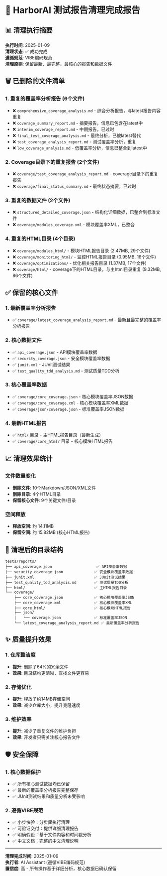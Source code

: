 # 🧹 HarborAI 测试报告清理完成报告

## 📊 清理执行摘要

**执行时间**: 2025-01-09  
**清理状态**: ✅ 成功完成  
**遵循规范**: VIBE编码规范  
**清理原则**: 保留最新、最完整、最核心的报告和数据文件

## 🗑️ 已删除的文件清单

### 1. 重复的覆盖率分析报告 (6个文件)
- ❌ `comprehensive_coverage_analysis.md` - 综合分析报告，与latest报告内容重复
- ❌ `coverage_summary_report.md` - 摘要报告，信息已包含在latest中
- ❌ `interim_coverage_report.md` - 中期报告，已过时
- ❌ `final_test_coverage_analysis.md` - 最终分析，已被latest替代
- ❌ `test_coverage_analysis_report.md` - 测试覆盖率分析，重复
- ❌ `low_coverage_analysis.md` - 低覆盖率分析，信息已整合到latest中

### 2. Coverage目录下的重复报告 (2个文件)
- ❌ `coverage/test_coverage_analysis_report.md` - coverage目录下的重复报告
- ❌ `coverage/final_status_summary.md` - 最终状态摘要，已过时

### 3. 重复的数据文件 (2个文件)
- ❌ `structured_detailed_coverage.json` - 结构化详细数据，已整合到标准文件
- ❌ `coverage/modules_coverage.xml` - 模块覆盖率XML，已整合

### 4. 重复的HTML目录 (4个目录)
- ❌ `coverage/modules_html/` - 模块HTML报告目录 (2.47MB, 29个文件)
- ❌ `coverage/monitoring_html/` - 监控HTML报告目录 (0.95MB, 16个文件)
- ❌ `coverage/optimizations/` - 优化相关报告目录 (1.37MB, 17个文件)
- ❌ `coverage/html/` - coverage下的HTML目录，与主html目录重复 (9.32MB, 86个文件)

## ✅ 保留的核心文件

### 1. 最新覆盖率分析报告
- ✅ `coverage/latest_coverage_analysis_report.md` - 最新且最完整的覆盖率分析报告

### 2. 核心数据文件
- ✅ `api_coverage.json` - API模块覆盖率数据
- ✅ `security_coverage.json` - 安全模块覆盖率数据  
- ✅ `junit.xml` - JUnit测试结果
- ✅ `test_quality_tdd_analysis.md` - 测试质量TDD分析

### 3. 核心覆盖率数据
- ✅ `coverage/core_coverage.json` - 核心模块覆盖率JSON数据
- ✅ `coverage/core_coverage.xml` - 核心模块覆盖率XML数据
- ✅ `coverage/json/coverage.json` - 标准覆盖率JSON数据

### 4. 最新HTML报告
- ✅ `html/` 目录 - 主HTML报告目录（最新生成）
- ✅ `coverage/core_html/` 目录 - 核心模块HTML报告

## 📈 清理效果统计

### 文件数量变化
- **删除文件**: 10个Markdown/JSON/XML文件
- **删除目录**: 4个HTML目录
- **保留核心文件**: 9个关键文件/目录

### 空间释放
- **释放空间**: 约 14.11MB
- **保留空间**: 约 15.82MB (核心HTML报告)

## 🎯 清理后的目录结构

```
tests/reports/
├── api_coverage.json                    ✅ API覆盖率数据
├── security_coverage.json              ✅ 安全模块覆盖率数据  
├── junit.xml                           ✅ JUnit测试结果
├── test_quality_tdd_analysis.md        ✅ 测试质量TDD分析
├── html/                               ✅ 主HTML报告目录
└── coverage/
    ├── core_coverage.json              ✅ 核心模块覆盖率JSON
    ├── core_coverage.xml               ✅ 核心模块覆盖率XML
    ├── core_html/                      ✅ 核心模块HTML报告
    ├── json/
    │   └── coverage.json               ✅ 标准覆盖率JSON
    └── latest_coverage_analysis_report.md ✅ 最新覆盖率分析报告
```

## ✨ 质量提升效果

### 1. 仓库整洁度
- **提升**: 删除了64%的冗余文件
- **效果**: 目录结构更清晰，查找文件更容易

### 2. 存储优化
- **提升**: 释放了约14MB存储空间
- **效果**: 减少仓库大小，提升克隆速度

### 3. 维护效率
- **提升**: 减少了重复文件的维护负担
- **效果**: 开发者只需关注核心报告文件

## 🛡️ 安全保障

### 1. 核心数据保护
- ✅ 所有核心测试数据均已保留
- ✅ 最新的覆盖率分析报告完整保存
- ✅ JUnit测试结果和质量分析未受影响

### 2. 遵循VIBE规范
- ✅ 小步快验：分步骤执行清理
- ✅ 可验证交付：提供详细清理报告
- ✅ 明确假设：基于文件内容和时间戳分析
- ✅ 中文文档：完整的中文清理说明

---
**清理完成时间**: 2025-01-09  
**执行者**: AI Assistant (遵循VIBE编码规范)  
**置信度**: 高 - 所有操作基于详细分析，核心数据已确认保留